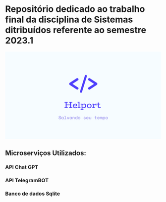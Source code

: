 #  Repositório dedicado ao trabalho final da disciplina de Sistemas ditribuídos referente ao semestre 2023.1

![Logo Helport](/Materiais/Logo_Helport.png)

## Microserviços Utilizados:

### API Chat GPT

### API TelegramBOT

### Banco de dados Sqlite



